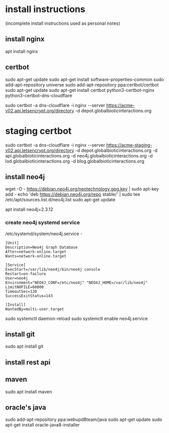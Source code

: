 # install instructions

(incomplete install instructions used as personal notes)

## install nginx

apt install nginx

## certbot

sudo apt-get update
sudo apt-get install software-properties-common
sudo add-apt-repository universe
sudo add-apt-repository ppa:certbot/certbot
sudo apt-get update
sudo apt-get install certbot python3-certbot-nginx python3-certbot-dns-cloudflare


sudo certbot -a dns-cloudflare -i nginx --server https://acme-v02.api.letsencrypt.org/directory -d depot.globalbioticinteractions.org

# staging certbot

sudo certbot -a dns-cloudflare -i nginx --server https://acme-staging-v02.api.letsencrypt.org/directory -d depot.globalbioticinteractions.org -d api.globalbioticinteractions.org -d neo4j.globalbioticinteractions.org -d lod.globalbioticinteractions.org -d blog.globalbioticinteractions.org


## install neo4j 
wget -O - https://debian.neo4j.org/neotechnology.gpg.key | sudo apt-key add -
echo 'deb https://debian.neo4j.org/repo stable/' | sudo tee /etc/apt/sources.list.d/neo4j.list
sudo apt-get update

apt install neo4j=2.3.12

### create neo4j systemd service

/etc/systemd/system/neo4j.service -

```
[Unit]
Description=Neo4j Graph Database
After=network-online.target
Wants=network-online.target

[Service]
ExecStart=/var/lib/neo4j/bin/neo4j console
Restart=on-failure
User=neo4j
Environment="NEO4J_CONF=/etc/neo4j" "NEO4J_HOME=/var/lib/neo4j"
LimitNOFILE=60000
TimeoutSec=120
SuccessExitStatus=143

[Install]
WantedBy=multi-user.target

```

sudo systemctl daemon-reload
sudo systemctl enable neo4j.service 


## install git 
sudo apt install git


## install rest api
## maven
sudo apt install maven
 
## oracle's java
sudo add-apt-repository ppa:webupd8team/java
sudo apt-get update
sudo apt-get install oracle-java8-installer


